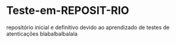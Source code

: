 # Teste-em-REPOSIT-RIO
repositório inicial e definitivo devido ao aprendizado de testes de atenticações blabalbalbalala
